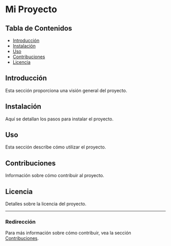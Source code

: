 # Mi Proyecto

## Tabla de Contenidos

- [Introducción](#introducción)
- [Instalación](#instalación)
- [Uso](#uso)
- [Contribuciones](#contribuciones)
- [Licencia](#licencia)

## Introducción

Esta sección proporciona una visión general del proyecto.

## Instalación

Aquí se detallan los pasos para instalar el proyecto.

## Uso

Esta sección describe cómo utilizar el proyecto.

## Contribuciones

Información sobre cómo contribuir al proyecto.

## Licencia

Detalles sobre la licencia del proyecto.

---

### Redirección

Para más información sobre cómo contribuir, vea la sección [Contribuciones](#contribuciones).
